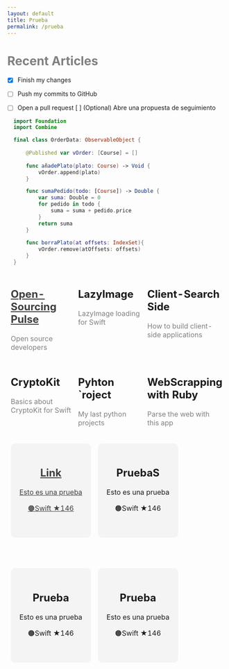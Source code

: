 ```yaml
---
layout: default
title: Prueba
permalink: /prueba
---
```


<h1 style="color: gray"><b>Recent Articles</b></h1>

- [x] Finish my changes
- [ ] Push my commits to GitHub
- [ ] Open a pull request
[ ] \(Optional) Abre una propuesta de seguimiento


```swift
  import Foundation
  import Combine

  final class OrderData: ObservableObject {
      
      @Published var vOrder: [Course] = []
      
      func añadePlato(plato: Course) -> Void {
          vOrder.append(plato)
      }

      func sumaPedido(todo: [Course]) -> Double {
          var suma: Double = 0
          for pedido in todo {
              suma = suma + pedido.price
          }
          return suma
      }
      
      func borraPlato(at offsets: IndexSet){
          vOrder.remove(atOffsets: offsets)
      }
  }
```


<table style="width: 100%; horizontal-align: center">
  <tr>
    <td style="border-style: hidden; width: 33%; text-align: left; vertical-align: top">
      <a style="color: #403F3F" href="https://www.javiercarrilloblog.com/coding/15/04/2021/Formula1WebScraping.html"><h2><b>Open-Sourcing Pulse</b></h2></a>
      <p style="color: gray">Open source developers</p>
    </td>
    <td style="border-style: hidden; width: 33%; text-align: left; vertical-align: top">
      <h2><b>LazyImage</b></h2>
      <p style="color: gray">LazyImage loading for Swift</p>
    </td>
    <td style="border-style: hidden; width: 33%; text-align: left; vertical-align: top">
      <h2><b>Client-Search Side</b></h2>
      <p style="color: gray">How to build client-side applications</p>
    </td>
  </tr>
  <tr style="background-color: #FDFDFD">
    <td style="border-style: hidden; width: 33%; text-align: left; vertical-align: top">
      <h2><b>CryptoKit</b></h2>
      <p style="color: gray">Basics about CryptoKit for Swift</p>
    </td>
    <td style="border-style: hidden; width: 33%; text-align: left; vertical-align: top">
      <h2><b>Pyhton `roject</b></h2>
      <p style="color: gray">My last python projects</p>
    </td>
    <td style="border-style: hidden; width: 33%; text-align: left; vertical-align: top">
      <h2><b>WebScrapping with Ruby</b></h2>
      <p style="color: gray">Parse the web with this app</p>
    </td>
  </tr>
</table>

<table style="width: 100%; horizontal-align: center; margin-left: auto; margin-right: auto">
  <tr>
    <td style="border-style: hidden; width: 50%; text-align: left; vertical-align: center">
      <header style="background-color: #F4F4F4; border-radius: 10px; padding: 20px">
        <a style="color: #403F3F" href="https://www.javiercarrilloblog.com/coding/15/04/2021/Formula1WebScraping.html">
        <table>
          <tr>
            <h2><b>Link</b></h2>
          </tr>
          <tr>
            <p>Esto es una prueba</p>
          </tr>
          <tr>
            <p>🟠Swift   ★146</p>
          </tr>
        </table>
        </a>
      </header>
    </td>
    <td style="border-style: hidden; width: 50%; text-align: left; vertical-align: center">
      <header style="background-color: #F4F4F4; border-radius: 10px; padding: 20px">
        <table>
          <tr>
            <h2><b>PruebaS</b></h2>
          </tr>
          <tr>
            <p>Esto es una prueba</p>
          </tr>
          <tr>
            <p>🟠Swift   ★146</p>
          </tr>
        </table>
      </header>
    </td>
  </tr>
  <tr style="background-color: #FDFDFD">
    <td style="border-style: hidden; width: 50%; text-align: left; vertical-align: center">
      <header style="background-color: #F4F4F4; border-radius: 10px; padding: 20px">
        <table>
          <tr>
            <h2><b>Prueba</b></h2>
          </tr>
          <tr>
            <p>Esto es una prueba</p>
          </tr>
          <tr>
            <p>🟠Swift   ★146</p>
          </tr>
        </table>
      </header>
    </td>
    <td style="border-style: hidden; width: 33%; text-align: left; vertical-align: center">
      <header style="background-color: #F4F4F4; border-radius: 10px; padding: 20px">
        <table>
          <tr>
            <h2><b>Prueba</b></h2>
          </tr>
          <tr>
            <p>Esto es una prueba</p>
          </tr>
          <tr>
            <p>🟠Swift   ★146</p>
          </tr>
        </table>
      </header>
    </td>
  </tr>
</table>